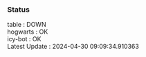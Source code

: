 ### Status


table : DOWN  
hogwarts : OK  
icy-bot : OK  
Latest Update : 2024-04-30 09:09:34.910363
